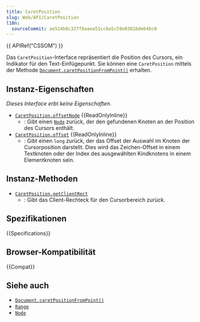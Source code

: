 ```yaml
---
title: CaretPosition
slug: Web/API/CaretPosition
l10n:
  sourceCommit: ae524b0c327f8aaea51cc6a5c59e0301bde646c0
---
```


{{ APIRef("CSSOM") }}

Das `CaretPosition`-Interface repräsentiert die Position des Cursors, ein Indikator für den Text-Einfügepunkt.
Sie können eine `CaretPosition` mittels der Methode [`Document.caretPositionFromPoint()`](/de/docs/Web/API/Document/caretPositionFromPoint) erhalten.

## Instanz-Eigenschaften

_Dieses Interface erbt keine Eigenschaften._

- [`CaretPosition.offsetNode`](/de/docs/Web/API/CaretPosition/offsetNode) {{ReadOnlyInline}}
  - : Gibt einen [`Node`](/de/docs/Web/API/Node) zurück, der den gefundenen Knoten an der Position des Cursors enthält.
- [`CaretPosition.offset`](/de/docs/Web/API/CaretPosition/offset) {{ReadOnlyInline}}
  - : Gibt einen `long` zurück, der das Offset der Auswahl im Knoten der Cursorposition darstellt.
    Dies wird das Zeichen-Offset in einem Textknoten oder der Index des ausgewählten Kindknotens in einem Elementknoten sein.

## Instanz-Methoden

- [`CaretPosition.getClientRect`](/de/docs/Web/API/CaretPosition/getClientRect)
  - : Gibt das Client-Rechteck für den Cursorbereich zurück.

## Spezifikationen

{{Specifications}}

## Browser-Kompatibilität

{{Compat}}

## Siehe auch

- [`Document.caretPositionFromPoint()`](/de/docs/Web/API/Document/caretPositionFromPoint)
- [`Range`](/de/docs/Web/API/Range)
- [`Node`](/de/docs/Web/API/Node)

